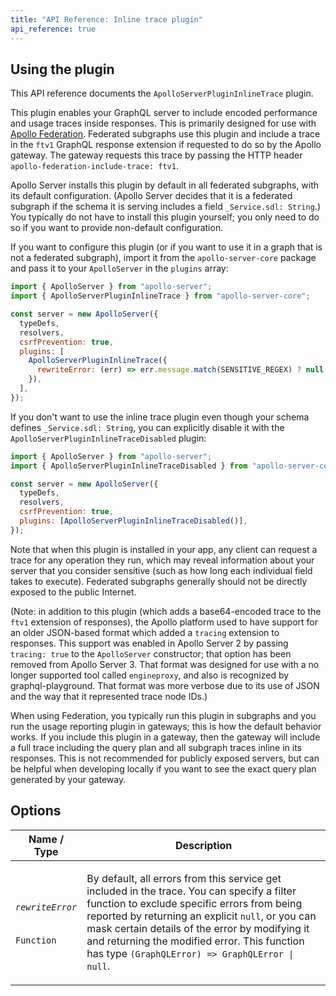 ```yaml
---
title: "API Reference: Inline trace plugin"
api_reference: true
---
```


## Using the plugin

This API reference documents the `ApolloServerPluginInlineTrace` plugin.

This plugin enables your GraphQL server to include encoded performance and usage traces inside responses. This is primarily designed for use with [Apollo Federation](https://www.apollographql.com/docs/federation/metrics/). Federated subgraphs use this plugin and include a trace in the `ftv1` GraphQL response extension if requested to do so by the Apollo gateway. The gateway requests this trace by passing the HTTP header `apollo-federation-include-trace: ftv1`.

Apollo Server installs this plugin by default in all federated subgraphs, with its default configuration. (Apollo Server decides that it is a federated subgraph if the schema it is serving includes a field `_Service.sdl: String`.)  You typically do not have to install this plugin yourself; you only need to do so if you want to provide non-default configuration.

If you want to configure this plugin (or if you want to use it in a graph that is not a federated subgraph), import it from the `apollo-server-core` package and pass it to your `ApolloServer` in the `plugins` array:

```js
import { ApolloServer } from "apollo-server";
import { ApolloServerPluginInlineTrace } from "apollo-server-core";

const server = new ApolloServer({
  typeDefs,
  resolvers,
  csrfPrevention: true,
  plugins: [
    ApolloServerPluginInlineTrace({
      rewriteError: (err) => err.message.match(SENSITIVE_REGEX) ? null : err,
    }),
  ],
});
```

If you don't want to use the inline trace plugin even though your schema defines `_Service.sdl: String`, you can explicitly disable it with the `ApolloServerPluginInlineTraceDisabled` plugin:

```js
import { ApolloServer } from "apollo-server";
import { ApolloServerPluginInlineTraceDisabled } from "apollo-server-core";

const server = new ApolloServer({
  typeDefs,
  resolvers,
  csrfPrevention: true,
  plugins: [ApolloServerPluginInlineTraceDisabled()],
});
```

Note that when this plugin is installed in your app, any client can request a trace for any operation they run, which may reveal information about your server that you consider sensitive (such as how long each individual field takes to execute). Federated subgraphs generally should not be directly exposed to the public Internet.

(Note: in addition to this plugin (which adds a base64-encoded trace to the `ftv1` extension of responses), the Apollo platform used to have support for an older JSON-based format which added a `tracing` extension to responses. This support was enabled in Apollo Server 2 by passing `tracing: true` to the `ApolloServer` constructor; that option has been removed from Apollo Server 3. That format was designed for use with a no longer supported tool called `engineproxy`, and also is recognized by graphql-playground.  That format was more verbose due to its use of JSON and the way that it represented trace node IDs.)

When using Federation, you typically run this plugin in subgraphs and you run the usage reporting plugin in gateways; this is how the default behavior works. If you include this plugin in a gateway, then the gateway will include a full trace including the query plan and all subgraph traces inline in its responses. This is not recommended for publicly exposed servers, but can be helpful when developing locally if you want to see the exact query plan generated by your gateway.

## Options

<table class="field-table">
  <thead>
    <tr>
      <th>Name /<br/>Type</th>
      <th>Description</th>
    </tr>
  </thead>

<tbody>

<tr>
<td>

###### `rewriteError`

`Function`
</td>
<td>

By default, all errors from this service get included in the trace. You can specify a filter function to exclude specific errors from being reported by returning an explicit `null`, or you can mask certain details of the error by modifying it and returning the modified error. This function has type `(GraphQLError) => GraphQLError | null`.
</td>
</tr>

</tbody>
</table>

